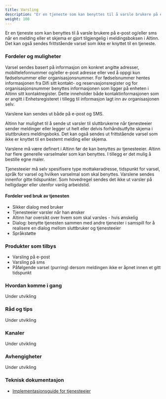 ```yaml
---
title: Varsling
description: "Er en tjeneste som kan benyttes til å varsle brukere på e-post og/eller sms når en melding eller et skjema er gjort tilgjengelig i meldingsboksen i Altinn."
weight: 100
---
```


Er en tjeneste som kan benyttes til å varsle brukere på e-post og/eller sms når en melding eller et skjema er gjort tilgjengelig i meldingsboksen i Altinn.
Det kan også sendes frittstående varsel som ikke er knyttet til en tjeneste. 


### Fordeler og muligheter

Varsel sendes basert på informasjon om konkret angitte adresser, mobiltelefonnummer og/eller e-post adresse eller ved å oppgi kun fødselsnummer eller organisasjonsnummer.
For fødselsnummer hentes informasjonen fra Difi sitt kontakt- og reservasjonsregister og for organisasjonsnummer benyttes informasjonen som ligger på enheten i Altinn sitt kontaktregister.
Dette inneholder både kontaktinformasjonen som er angitt i Enhetsregisteret i tillegg til informasjon lagt inn av organisasjonen selv.

Varslene kan sendes ut både på e-post og SMS.

Altinn har mulighet til å sende ut varsler til sluttbrukerne når tjenesteeier sender meldinger eller legger ut helt eller delvis forhåndsutfylte skjema i sluttbrukers meldingsboks.
Det kan også sendes ut frittstående varsel som ikke er knyttet til en bestemt melding eller skjema.

Varslene må være definert i Altinn før de kan benyttes av tjenesteeier.
Altinn har flere generelle varselmaler som kan benyttes. I tillegg er det mulig å bestille egne maler.

Tjenesteeier må selv spesifisere type mottakeradresse, tidspunkt for varsel, språk for varsel og hvilken varselmal som skal benyttes.
Varslene sendes innenfor gitte tidspunkter. Som hovedregel sendes det ikke ut varsler på helligdager eller utenfor vanlig arbeidstid. 

#### Fordeler ved bruk av tjenesten
 - Sikker dialog med bruker
 - Tjenesteeier varsler når han ønsker
 - Altinn har oversikt over hvem som skal varsles - hvis ønskelig
 - Dialog: benytte tjenesten sammen med andre tjenester i samspill for å realisere en dialog mellom sluttbruker og tjenesteeier
 - Språkstøtte


### Produkter som tilbys
 - Varsling på e-post
 - Varsling på sms
 - Påfølgende varsel (purring) dersom meldingen ikke er åpnet innen et gitt tidspunkt


### Hvordan komme i gang
Under utvikling

### Råd og tips
Under utvikling

### Kanaler
Under utvikling

### Avhengigheter
Under utvikling

### Teknisk dokumentasjon
 - [Implementasjonsguide for tjenesteeier](/docs/guides/tjenesteeier/)